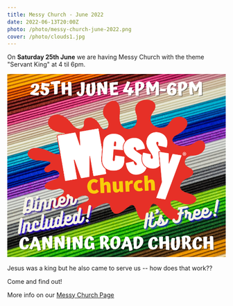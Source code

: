 ```yaml
---
title: Messy Church - June 2022
date: 2022-06-13T20:00Z
photo: /photo/messy-church-june-2022.png
cover: /photo/clouds1.jpg
---
```


On **Saturday 25th June** we are having Messy Church with the theme "Servant King" at 4 til 6pm.

![Messy Church Flyer](/photo/messy-church-june-2022.png)

Jesus was a king but he also came to serve us -- how does that work??

Come and find out!

More info on our [Messy Church Page](/services/messychurch/)
